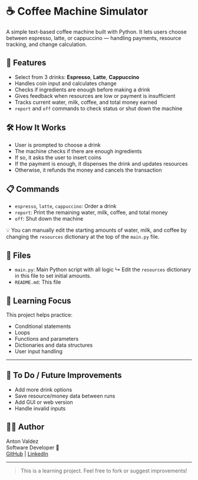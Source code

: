 # ☕ Coffee Machine Simulator

A simple text-based coffee machine built with Python. It lets users choose between espresso, latte, or cappuccino — handling payments, resource tracking, and change calculation.

## 🔧 Features

- Select from 3 drinks: **Espresso**, **Latte**, **Cappuccino**
- Handles coin input and calculates change
- Checks if ingredients are enough before making a drink
- Gives feedback when resources are low or payment is insufficient
- Tracks current water, milk, coffee, and total money earned
- `report` and `off` commands to check status or shut down the machine

## 🛠 How It Works

- User is prompted to choose a drink
- The machine checks if there are enough ingredients
- If so, it asks the user to insert coins
- If the payment is enough, it dispenses the drink and updates resources
- Otherwise, it refunds the money and cancels the transaction

## 📋 Commands

- `espresso`, `latte`, `cappuccino`: Order a drink
- `report`: Print the remaining water, milk, coffee, and total money
- `off`: Shut down the machine

💡 You can manually edit the starting amounts of water, milk, and coffee by changing the `resources` dictionary at the top of the `main.py` file.

## 📁 Files

- `main.py`: Main Python script with all logic
  ↳ Edit the `resources` dictionary in this file to set initial amounts.
- `README.md`: This file

## 🧠 Learning Focus

This project helps practice:
- Conditional statements
- Loops
- Functions and parameters
- Dictionaries and data structures
- User input handling

---

## 📌 To Do / Future Improvements

- Add more drink options
- Save resource/money data between runs
- Add GUI or web version
- Handle invalid inputs

## 🧑‍💻 Author

Anton Valdez  
Software Developer 🚀  
[GitHub](https://github.com/antonvaldez) | [LinkedIn](https://www.linkedin.com/in/antonvaldez/)

---

> This is a learning project. Feel free to fork or suggest improvements!
